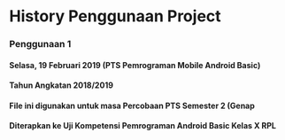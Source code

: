 # History Penggunaan Project
### Penggunaan 1
#### Selasa, 19 Februari 2019 (PTS Pemrograman Mobile Android Basic)
#### Tahun Angkatan 2018/2019
#### File ini digunakan untuk masa Percobaan PTS Semester 2 (Genap
#### Diterapkan ke Uji Kompetensi Pemrograman Android Basic Kelas X RPL
